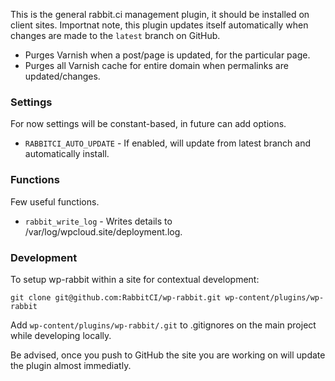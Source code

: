 This is the general rabbit.ci management plugin, it should be installed on client sites.
Importnat note, this plugin updates itself automatically when changes are made to the `latest` branch on GitHub.

* Purges Varnish when a post/page is updated, for the particular page.
* Purges all Varnish cache for entire domain when permalinks are updated/changes.


### Settings
For now settings will be constant-based, in future can add options.
 
* `RABBITCI_AUTO_UPDATE` - If enabled, will update from latest branch and automatically install.


### Functions
Few useful functions.

* `rabbit_write_log` - Writes details to /var/log/wpcloud.site/deployment.log.

### Development
To setup wp-rabbit within a site for contextual development:

```
git clone git@github.com:RabbitCI/wp-rabbit.git wp-content/plugins/wp-rabbit
```

Add `wp-content/plugins/wp-rabbit/.git` to .gitignores on the main project while developing locally. 

Be advised, once you push to GitHub the site you are working on will update the plugin almost immediatly.